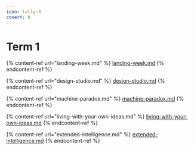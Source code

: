 ```yaml
---
icon: tally-4
coverY: 0
---
```


# Term 1

{% content-ref url="landing-week.md" %}
[landing-week.md](landing-week.md)
{% endcontent-ref %}

{% content-ref url="design-studio.md" %}
[design-studio.md](design-studio.md)
{% endcontent-ref %}

{% content-ref url="machine-paradox.md" %}
[machine-paradox.md](machine-paradox.md)
{% endcontent-ref %}

{% content-ref url="living-with-your-own-ideas.md" %}
[living-with-your-own-ideas.md](living-with-your-own-ideas.md)
{% endcontent-ref %}

{% content-ref url="extended-intelligence.md" %}
[extended-intelligence.md](extended-intelligence.md)
{% endcontent-ref %}







